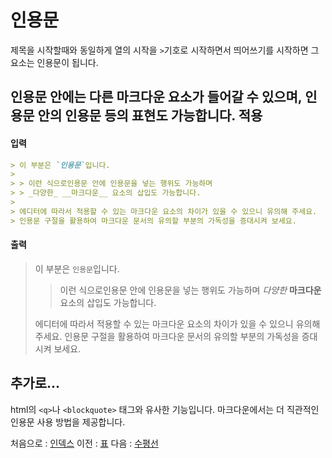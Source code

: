 인용문
===
제목을 시작할때와 동일하게 열의 시작을 `>`기호로 시작하면서 띄어쓰기를 시작하면 그 요소는 인용문이 됩니다.

인용문 안에는 다른 마크다운 요소가 들어갈 수 있으며, 인용문 안의 인용문 등의 표현도 가능합니다.
적용
---
#### 입력
``` markdown
> 이 부분은 `인용문`입니다.
> 
> > 이런 식으로인용문 안에 인용문을 넣는 행위도 가능하며
> > _다양한_ __마크다운__ 요소의 삽입도 가능합니다.
> 
> 에디터에 따라서 적용할 수 있는 마크다운 요소의 차이가 있을 수 있으니 유의해 주세요.
> 인용문 구절을 활용하여 마크다운 문서의 유의할 부분의 가독성을 증대시켜 보세요.
```

#### 출력
> 이 부분은 `인용문`입니다.
> 
> > 이런 식으로인용문 안에 인용문을 넣는 행위도 가능하며
> > _다양한_ __마크다운__ 요소의 삽입도 가능합니다.
> 
> 에디터에 따라서 적용할 수 있는 마크다운 요소의 차이가 있을 수 있으니 유의해 주세요.
> 인용문 구절을 활용하여 마크다운 문서의 유의할 부분의 가독성을 증대시켜 보세요.

추가로...
---
html의 `<q>`나 `<blockquote>` 태그와 유사한 기능입니다. 마크다운에서는 더 직관적인 인용문 사용 방법을 제공합니다.

처음으로 : [인덱스](0_인덱스.md)
이전 : [표](7_표.md)
다음 : [수평선](9_수평선.md)